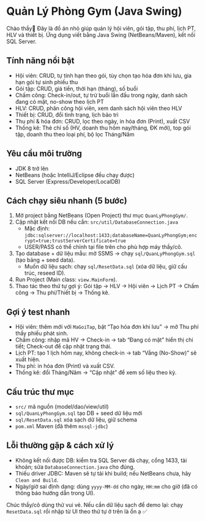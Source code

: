 # Quản Lý Phòng Gym (Java Swing)

Chào thầy👋 Đây là đồ án nhỏ giúp quản lý hội viên, gói tập, thu phí, lịch PT, HLV và thiết bị. Ứng dụng viết bằng Java Swing (NetBeans/Maven), kết nối SQL Server.

## Tính năng nổi bật
- Hội viên: CRUD, tự tính hạn theo gói, tùy chọn tạo hóa đơn khi lưu, gia hạn gói tự sinh phiếu thu
- Gói tập: CRUD, giá tiền, thời hạn (tháng), số buổi
- Chấm công: Check-in/out, tự trừ buổi lần đầu trong ngày, danh sách đang có mặt, no-show theo lịch PT
- HLV: CRUD, phân công hội viên, xem danh sách hội viên theo HLV
- Thiết bị: CRUD, đổi tình trạng, lịch bảo trì
- Thu phí & hóa đơn: CRUD, lọc theo ngày, in hóa đơn (Print), xuất CSV
- Thống kê: Thẻ chỉ số (HV, doanh thu hôm nay/tháng, ĐK mới), top gói tập, doanh thu theo loại phí, bộ lọc Tháng/Năm

## Yêu cầu môi trường
- JDK 8 trở lên
- NetBeans (hoặc IntelliJ/Eclipse đều chạy được)
- SQL Server (Express/Developer/LocalDB)

## Cách chạy siêu nhanh (5 bước)
1) Mở project bằng NetBeans (Open Project) thư mục `QuanLyPhongGym/`.
2) Cập nhật kết nối DB nếu cần: `src/util/DatabaseConnection.java`
   - Mặc định: `jdbc:sqlserver://localhost:1433;databaseName=QuanLyPhongGym;encrypt=true;trustServerCertificate=true`
   - USER/PASS có thể chỉnh tại file trên cho phù hợp máy thầy/cô.
3) Tạo database + dữ liệu mẫu: mở SSMS → chạy `sql/QuanLyPhongGym.sql` (tạo bảng + seed data).
   - Muốn dữ liệu sạch: chạy `sql/ResetData.sql` (xóa dữ liệu, giữ cấu trúc, reseed ID).
4) Run Project (Main class: `view.MainForm`).
5) Thao tác theo thứ tự gợi ý: Gói tập → HLV → Hội viên → Lịch PT → Chấm công → Thu phí/Thiết bị → Thống kê.

## Gợi ý test nhanh
- Hội viên: thêm mới với `MaGoiTap`, bật “Tạo hóa đơn khi lưu” → mở Thu phí thấy phiếu phát sinh.
- Chấm công: nhập mã HV → Check-in → tab “Đang có mặt” hiển thị chi tiết; Check-out để cập nhật trạng thái.
- Lịch PT: tạo 1 lịch hôm nay, không check-in → tab “Vắng (No-Show)” sẽ xuất hiện.
- Thu phí: in hóa đơn (Print) và xuất CSV.
- Thống kê: đổi Tháng/Năm → “Cập nhật” để xem số liệu theo kỳ.

## Cấu trúc thư mục
- `src/` mã nguồn (model/dao/view/util)
- `sql/QuanLyPhongGym.sql` tạo DB + seed dữ liệu mới
- `sql/ResetData.sql` xóa sạch dữ liệu, giữ schema
- `pom.xml` Maven (đã thêm `mssql-jdbc`)

## Lỗi thường gặp & cách xử lý
- Không kết nối được DB: kiểm tra SQL Server đã chạy, cổng 1433, tài khoản; sửa `DatabaseConnection.java` cho đúng.
- Thiếu driver JDBC: Maven sẽ tự tải khi build; nếu NetBeans chưa, hãy `Clean and Build`.
- Ngày/giờ sai định dạng: dùng `yyyy-MM-dd` cho ngày, `HH:mm` cho giờ (đã có thông báo hướng dẫn trong UI).

Chúc thầy/cô dùng thử vui vẻ. Nếu cần dữ liệu sạch để demo lại: chạy `ResetData.sql` rồi nhập từ UI theo thứ tự ở trên là ổn ạ ✅




